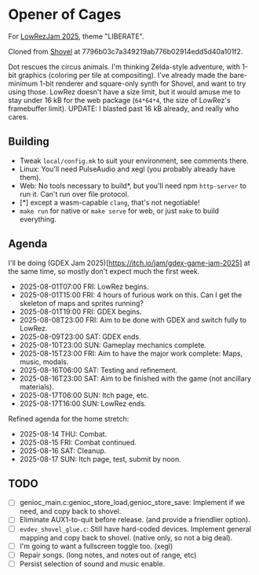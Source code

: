 # Opener of Cages

For [LowRezJam 2025](https://itch.io/jam/lowrezjam-2025), theme "LIBERATE".

Cloned from [Shovel](https://github.com/aksommerville/shovel) at 7796b03c7a349219ab776b02914edd5d40a101f2.

Dot rescues the circus animals.
I'm thinking Zelda-style adventure, with 1-bit graphics (coloring per tile at compositing).
I've already made the bare-minimum 1-bit renderer and square-only synth for Shovel, and want to try using those.
LowRez doesn't have a size limit, but it would amuse me to stay under 16 kB for the web package (`64*64*4`, the size of LowRez's framebuffer limit).
UPDATE: I blasted past 16 kB already, and really who cares.

## Building

 - Tweak `local/config.mk` to suit your environment, see comments there.
 - Linux: You'll need PulseAudio and xegl (you probably already have them).
 - Web: No tools necessary to build*, but you'll need npm `http-server` to run it. Can't run over file protocol.
 - [*] except a wasm-capable `clang`, that's not negotiable!
 - `make run` for native or `make serve` for web, or just `make` to build everything.
 
## Agenda

I'll be doing (GDEX Jam 2025)[https://itch.io/jam/gdex-game-jam-2025] at the same time, so mostly don't expect much the first week.

 - 2025-08-01T07:00 FRI: LowRez begins.
 - 2025-08-01T15:00 FRI: 4 hours of furious work on this. Can I get the skeleton of maps and sprites running?
 - 2025-08-01T19:00 FRI: GDEX begins.
 - 2025-08-08T23:00 FRI: Aim to be done with GDEX and switch fully to LowRez.
 - 2025-08-09T23:00 SAT: GDEX ends.
 - 2025-08-10T23:00 SUN: Gameplay mechanics complete.
 - 2025-08-15T23:00 FRI: Aim to have the major work complete: Maps, music, modals.
 - 2025-08-16T06:00 SAT: Testing and refinement.
 - 2025-08-16T23:00 SAT: Aim to be finished with the game (not ancillary materials).
 - 2025-08-17T06:00 SUN: Itch page, etc.
 - 2025-08-17T16:00 SUN: LowRez ends.
 
Refined agenda for the home stretch:
 - 2025-08-14 THU: Combat.
 - 2025-08-15 FRI: Combat continued.
 - 2025-08-16 SAT: Cleanup.
 - 2025-08-17 SUN: Itch page, test, submit by noon.

## TODO

- [ ] genioc_main.c:genioc_store_load,genioc_store_save: Implement if we need, and copy back to shovel.
- [ ] Eliminate AUX1-to-quit before release. (and provide a friendlier option).
- [ ] `evdev_shovel_glue.c`: Still have hard-coded devices. Implement general mapping and copy back to shovel. (native only, so not a big deal).
- [ ] I'm going to want a fullscreen toggle too. (xegl)
- [ ] Repair songs. (long notes, and notes out of range, etc)
- [ ] Persist selection of sound and music enable.
